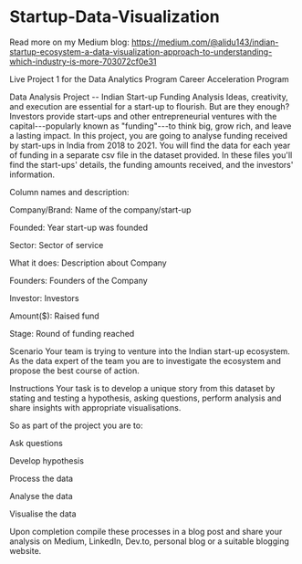 # Startup-Data-Visualization

Read more on my Medium blog: https://medium.com/@alidu143/indian-startup-ecosystem-a-data-visualization-approach-to-understanding-which-industry-is-more-703072cf0e31 


Live Project 1 for the Data Analytics Program Career Acceleration Program

Data Analysis Project -- Indian Start-up Funding Analysis
Ideas, creativity, and execution are essential for a start-up to flourish. But are they enough? Investors provide start-ups and other entrepreneurial ventures with the capital---popularly known as "funding"---to think big, grow rich, and leave a lasting impact. In this project, you are going to analyse funding received by start-ups in India from 2018 to 2021. You will find the data for each year of funding in a separate csv file in the dataset provided. In these files you'll find the start-ups' details, the funding amounts received, and the investors' information.

Column names and description:

Company/Brand: Name of the company/start-up

Founded: Year start-up was founded

Sector: Sector of service

What it does: Description about Company

Founders: Founders of the Company

Investor: Investors

Amount($): Raised fund

Stage: Round of funding reached

Scenario
Your team is trying to venture into the Indian start-up ecosystem. As the data expert of the team you are to investigate the ecosystem and propose the best course of action.

Instructions
Your task is to develop a unique story from this dataset by stating and testing a hypothesis, asking questions, perform analysis and share insights with appropriate visualisations.

So as part of the project you are to:

Ask questions

Develop hypothesis

Process the data

Analyse the data

Visualise the data

Upon completion compile these processes in a blog post and share your analysis on Medium, LinkedIn, Dev.to, personal blog or a suitable blogging website.
